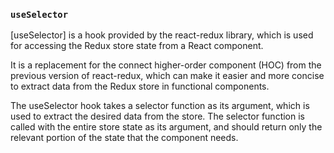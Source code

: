 ### `useSelector`

[useSelector] is a hook provided by the react-redux library, which is used for accessing the Redux store state from a React component.

It is a replacement for the connect higher-order component (HOC) from the previous version of react-redux, which can make it easier and more concise to extract data from the Redux store in functional components.

The useSelector hook takes a selector function as its argument, which is used to extract the desired data from the store. The selector function is called with the entire store state as its argument, and should return only the relevant portion of the state that the component needs.
